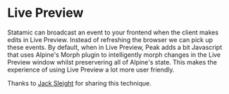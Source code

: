 # Live Preview

Statamic can broadcast an event to your frontend when the client makes edits in Live Preview. Instead of refreshing the browser we can pick up these events. By default, when in Live Preview, Peak adds a bit Javascript that uses Alpine's Morph plugin to intelligently morph changes in the Live Preview window whilst preservering all of Alpine's state. This makes the experience of using Live Preview a lot more user friendly.

Thanks to [Jack Sleight](https://jacksleight.dev/posts/hot-reloading-statamic-s-live-preview-in-a-traditonal-mpa) for sharing this technique.
